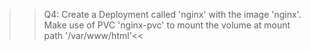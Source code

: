 >> Q4: Create a Deployment called 'nginx' with the image 'nginx'. Make use of PVC 'nginx-pvc' to mount the volume at mount path '/var/www/html'<<
